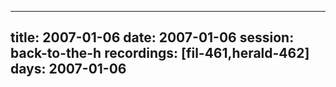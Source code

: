 
---
title: 2007-01-06
date:  2007-01-06
session: back-to-the-h
recordings: [fil-461,herald-462]
days: 2007-01-06
---
